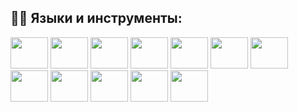 ## 👨‍💻 Языки и инструменты:

<p align="left">
      <img src="https://cdn.jsdelivr.net/gh/devicons/devicon/icons/html5/html5-plain-wordmark.svg" width="60" height="50"/>
      <img src="https://cdn.jsdelivr.net/gh/devicons/devicon/icons/css3/css3-plain-wordmark.svg" width="60" height="50"/>
      <img src="https://cdn.jsdelivr.net/gh/devicons/devicon/icons/sass/sass-original.svg" width="60" height="50"/>
      <img src="https://cdn.jsdelivr.net/gh/devicons/devicon/icons/gulp/gulp-plain.svg" width="60" height="50"/>
      <img src="https://cdn.jsdelivr.net/gh/devicons/devicon/icons/bootstrap/bootstrap-original-wordmark.svg" width="60" height="50"/>
      <img src="https://cdn.jsdelivr.net/gh/devicons/devicon/icons/javascript/javascript-plain.svg" width="60" height="50"/>
      <img src="https://cdn.jsdelivr.net/gh/devicons/devicon/icons/nodejs/nodejs-plain.svg" width="60" height="50"/>
      <img src="https://cdn.jsdelivr.net/gh/devicons/devicon/icons/typescript/typescript-plain.svg" width="60" height="50"/>
      <img src="https://cdn.jsdelivr.net/gh/devicons/devicon/icons/react/react-original.svg" width="60" height="50"/>
      <img src="https://cdn.jsdelivr.net/gh/devicons/devicon/icons/redux/redux-original.svg" width="60" height="50"/>
      <img src="https://cdn.jsdelivr.net/gh/devicons/devicon/icons/nestjs/nestjs-plain.svg" width="60" height="50"/>
      <img src="https://cdn.jsdelivr.net/gh/devicons/devicon/icons/git/git-original.svg" width="60" height="50"/>
</p>

